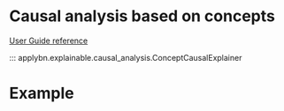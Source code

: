# Causal analysis based on concepts

[User Guide reference](../../user-guide/exmplainable_module/concept_explainer.md)

::: applybn.explainable.causal_analysis.ConceptCausalExplainer

# Example
